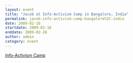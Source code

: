 ```yaml
---
layout: event
title: "Jacob at Info-Activism Camp in Bangalore, India"
permalink: jacob-info-activism-camp-bangalore%2C-india
date: 2009-02-16
startdate: 2009-02-16
enddate: 2009-02-26
author: admin
category: event
---
```


[Info-Activism Camp](http://www.informationactivism.org/node/36)

